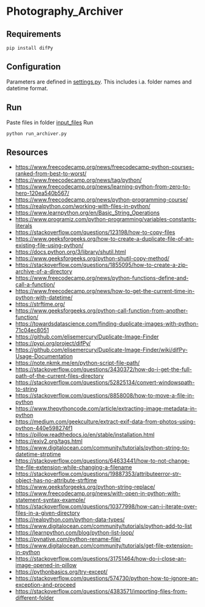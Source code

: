 # Photography_Archiver

## Requirements

```
pip install difPy
```

## Configuration

Parameters are defined in [settings.py](./main/settings.py).
This includes i.a. folder names and datetime format.

## Run

Paste files in folder [input_files](./input_files/)
Run

```
python run_archiver.py
```

## Resources

- https://www.freecodecamp.org/news/freecodecamp-python-courses-ranked-from-best-to-worst/
- https://www.freecodecamp.org/news/tag/python/
- https://www.freecodecamp.org/news/learning-python-from-zero-to-hero-120ea540b567/
- https://www.freecodecamp.org/news/python-programming-course/
- https://realpython.com/working-with-files-in-python/
- https://www.learnpython.org/en/Basic_String_Operations
- https://www.programiz.com/python-programming/variables-constants-literals
- https://stackoverflow.com/questions/123198/how-to-copy-files
- https://www.geeksforgeeks.org/how-to-create-a-duplicate-file-of-an-existing-file-using-python/
- https://docs.python.org/3/library/shutil.html
- https://www.geeksforgeeks.org/python-shutil-copy-method/
- https://stackoverflow.com/questions/1855095/how-to-create-a-zip-archive-of-a-directory
- https://www.freecodecamp.org/news/python-functions-define-and-call-a-function/
- https://www.freecodecamp.org/news/how-to-get-the-current-time-in-python-with-datetime/
- https://strftime.org/
- https://www.geeksforgeeks.org/python-call-function-from-another-function/
- https://towardsdatascience.com/finding-duplicate-images-with-python-71c04ec8051
- https://github.com/elisemercury/Duplicate-Image-Finder
- https://pypi.org/project/difPy/
- https://github.com/elisemercury/Duplicate-Image-Finder/wiki/difPy-Usage-Documentation
- https://note.nkmk.me/en/python-script-file-path/
- https://stackoverflow.com/questions/3430372/how-do-i-get-the-full-path-of-the-current-files-directory
- https://stackoverflow.com/questions/52825134/convert-windowspath-to-string
- https://stackoverflow.com/questions/8858008/how-to-move-a-file-in-python
- https://www.thepythoncode.com/article/extracting-image-metadata-in-python
- https://medium.com/geekculture/extract-exif-data-from-photos-using-python-440e598274f1
- https://pillow.readthedocs.io/en/stable/installation.html
- https://exiv2.org/tags.html
- https://www.digitalocean.com/community/tutorials/python-string-to-datetime-strptime
- https://stackoverflow.com/questions/64633441/how-to-not-change-the-file-extension-while-changing-a-filename
- https://stackoverflow.com/questions/19887353/attributeerror-str-object-has-no-attribute-strftime
- https://www.geeksforgeeks.org/python-string-replace/
- https://www.freecodecamp.org/news/with-open-in-python-with-statement-syntax-example/
- https://stackoverflow.com/questions/10377998/how-can-i-iterate-over-files-in-a-given-directory
- https://realpython.com/python-data-types/
- https://www.digitalocean.com/community/tutorials/python-add-to-list
- https://learnpython.com/blog/python-list-loop/
- https://pynative.com/python-rename-file/
- https://www.digitalocean.com/community/tutorials/get-file-extension-in-python
- https://stackoverflow.com/questions/31751464/how-do-i-close-an-image-opened-in-pillow
- https://pythonbasics.org/try-except/
- https://stackoverflow.com/questions/574730/python-how-to-ignore-an-exception-and-proceed
- https://stackoverflow.com/questions/4383571/importing-files-from-different-folder

